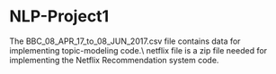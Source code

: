 # NLP-Project1
The BBC_08_APR_17_to_08_JUN_2017.csv file contains data for implementing topic-modeling code.\\
netflix file is a zip file needed for implementing the Netflix Recommendation system code.
